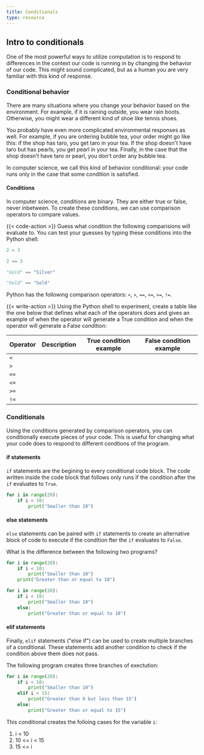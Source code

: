 ```yaml
---
title: Conditionals
type: resource
---
```


## Intro to conditionals

One of the most powerful ways to utilize computation is to respond to differences
in the context our code is running in by changing the behavior of our code. This
might sound complicated, but as a human you are very familiar with this kind of response.

### Conditional behavior
There are many situations where you change your behavior based on the environment. For
example, if it is raining outside, you wear rain boots. Otherwise, you might wear a
different kind of shoe like tennis shoes.

You probably have even more complicated environmental responses as well. For example, if
you are ordering bubble tea, your order might go like this: if the shop has taro, you get
taro in your tea. If the shop doesn't have taro but has pearls, you get pearl
in your tea. Finally, in the case that the shop doesn't have taro or pearl, you don't order
any bubble tea.

In computer science, we call this kind of behavior conditional: your code runs only in
the case that some condition is satisfied.

#### Conditions
In computer science, conditions are binary. They are either true or false, never inbetween.
To create these conditions, we can use comparison operators to compare values.

{{< code-action >}} Guess what condition the following comparisions will evaluate to. You
can test your guesses by typing these conditions into the Python shell:

```python
2 < 3
```

```python
2 == 3
```

```python
"Gold" == "Silver"
```

```python
"Gold" == "Gold"
```

Python has the following comparison operators: `<`, `>`, `==`, `<=`, `>=`, `!=`. 

{{< write-action >}} Using the Python shell to experiment, create a table like the one 
below that defines what each of the operators does and gives an example of when the operator
will generate a True condition and when the operator will generate a False condition:

| Operator | Description | True condition example | False condition example |
|----------|-------------|------------------------|-------------------------|
| `<`      |             |                        |                         |
| `>`      |             |                        |                         |
| `==`     |             |                        |                         |
| `<=`     |             |                        |                         |
| `>=`     |             |                        |                         |
| `!=`     |             |                        |                         |

### Conditionals
Using the conditions generated by comparison operators, you can conditionally execute pieces
of your code. This is useful for changing what your code does to respond to different condtions
of the program.

#### if statements
`if` statements are the begining to every conditional code block. The code written inside the code
block that follows only runs if the condition after the `if` evaluates to `True`.

```python
for i in range(20):
    if i < 10:
        print("Smaller than 10")
```

#### else statements
`else` statements can be paired with `if` statements to create an alternative block of code to
execute if the condition fter the `if` evaluates to `False`.


What is the difference between the following two programs?


```python
for i in range(20):
    if i < 10:
        print("Smaller than 10")
    print("Greater than or equal to 10")
```

```python
for i in range(20):
    if i < 10:
        print("Smaller than 10")
    else:
        print("Greater than or equal to 10")
```

#### elif statements
Finally, `elif` statements ("else if") can be used to create multiple branches of a conditional.
These statements add another condition to check if the condition above them does not pass.

The following program creates three branches of exectution:

```python
for i in range(20):
    if i < 10:
        print("Smaller than 10")
    elif i < 15:
        print("Greater than 9 but less than 15")
    else:
        print("Greater than or equal to 15")
```

This conditional creates the folloing cases for the variable `i`:

1. i < 10
1. 10 <= i < 15
1. 15 <= i

